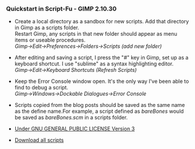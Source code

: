 
### Quickstart in Script-Fu - GIMP 2.10.30

* Create a local directory as a sandbox for new scripts. Add that directory in
Gimp as a scripts folder.
\
Restart Gimp, any scripts in that new folder should appear as menu items or
useable procedures.\
*Gimp->Edit->Preferences->Folders->Scripts (add new folder)*

* After editing and saving a script, I press the "#" key in Gimp,
set up as a keyboard shortcut. I use "sublime" as a syntax highlighting editor. 
\
*Gimp->Edit->Keyboard Shortcuts (Refresh Scripts)*

* Keep the Error Console window open. It's the only way I've been able to find
to debug a script.\
*Gimp->Windows->Dockable Dialogues->Error Console*

* Scripts copied from the blog posts should be saved as the same name as the
define name.For example, a script defined as *bareBones* would be saved as
*bareBones.scm* in a scripts folder.

* [Under GNU GENERAL PUBLIC LICENSE Version 3](https://github.com/script-fu/script-fu.github.io/blob/main/LICENSE)
* [Download all scripts](https://downgit.github.io/#/home?url=https://github.com/script-fu/script-fu.github.io/tree/main/scripts)
